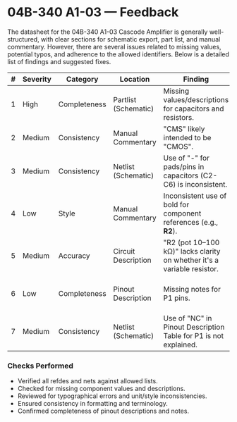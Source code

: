 # 04B-340 A1-03 — Feedback

The datasheet for the 04B-340 A1-03 Cascode Amplifier is generally well-structured, with clear sections for schematic export, part list, and manual commentary. However, there are several issues related to missing values, potential typos, and adherence to the allowed identifiers. Below is a detailed list of findings and suggested fixes.

| #  | Severity | Category   | Location          | Finding                                                                 | Suggested Fix                                                      | Confidence |
|----|----------|------------|-------------------|------------------------------------------------------------------------|-------------------------------------------------------------------|------------|
| 1  | High     | Completeness | Partlist (Schematic) | Missing values/descriptions for capacitors and resistors.               | Add specific values/descriptions for C1-C6 and R1-R10.            | High       |
| 2  | Medium   | Consistency | Manual Commentary  | "CMS" likely intended to be "CMOS".                                     | Correct "CMS" to "CMOS" if applicable.                            | Medium     |
| 3  | Medium   | Consistency | Netlist (Schematic) | Use of "-" for pads/pins in capacitors (C2-C6) is inconsistent.         | Specify actual pad/pin numbers or clarify if not applicable.      | High       |
| 4  | Low      | Style       | Manual Commentary  | Inconsistent use of bold for component references (e.g., **R2**).       | Standardize formatting for component references.                  | Medium     |
| 5  | Medium   | Accuracy    | Circuit Description | "R2 (pot 10–100 kΩ)" lacks clarity on whether it's a variable resistor. | Clarify if R2 is a potentiometer or fixed resistor.               | High       |
| 6  | Low      | Completeness | Pinout Description | Missing notes for P1 pins.                                              | Add notes or confirm if intentionally left blank.                 | Medium     |
| 7  | Medium   | Consistency | Netlist (Schematic) | Use of "NC" in Pinout Description Table for P1 is not explained.        | Define "NC" as "No Connection" in the notes.                      | High       |

### Checks Performed

- Verified all refdes and nets against allowed lists.
- Checked for missing component values and descriptions.
- Reviewed for typographical errors and unit/style inconsistencies.
- Ensured consistency in formatting and terminology.
- Confirmed completeness of pinout descriptions and notes.